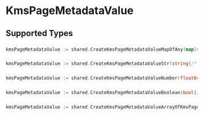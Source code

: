 # KmsPageMetadataValue


## Supported Types

### 

```go
kmsPageMetadataValue := shared.CreateKmsPageMetadataValueMapOfAny(map[string]any{/* values here */})
```

### 

```go
kmsPageMetadataValue := shared.CreateKmsPageMetadataValueStr(string{/* values here */})
```

### 

```go
kmsPageMetadataValue := shared.CreateKmsPageMetadataValueNumber(float64{/* values here */})
```

### 

```go
kmsPageMetadataValue := shared.CreateKmsPageMetadataValueBoolean(bool{/* values here */})
```

### 

```go
kmsPageMetadataValue := shared.CreateKmsPageMetadataValueArrayOfKmsPageMetadataSchemas5([]shared.KmsPageMetadataSchemas5{/* values here */})
```

